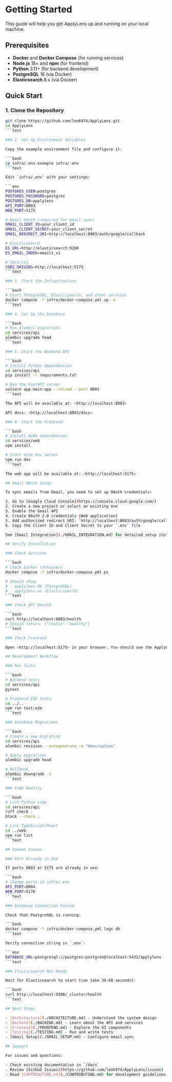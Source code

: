 # Getting Started

This guide will help you get ApplyLens up and running on your local machine.

## Prerequisites

- **Docker** and **Docker Compose** (for running services)
- **Node.js** 18+ and **npm** (for frontend)
- **Python** 3.11+ (for backend development)
- **PostgreSQL** 16 (via Docker)
- **Elasticsearch** 8.x (via Docker)

## Quick Start

### 1. Clone the Repository

```bash
git clone https://github.com/leok974/ApplyLens.git
cd ApplyLens
```text

### 2. Set Up Environment Variables

Copy the example environment file and configure it:

```bash
cp infra/.env.example infra/.env
```text

Edit `infra/.env` with your settings:

```env
POSTGRES_USER=postgres
POSTGRES_PASSWORD=postgres
POSTGRES_DB=applylens
API_PORT=8003
WEB_PORT=5175

# Gmail OAuth (required for email sync)
GMAIL_CLIENT_ID=your_client_id
GMAIL_CLIENT_SECRET=your_client_secret
GMAIL_REDIRECT_URI=http://localhost:8003/auth/google/callback

# Elasticsearch
ES_URL=http://elasticsearch:9200
ES_EMAIL_INDEX=emails_v1

# Security
CORS_ORIGINS=http://localhost:5175
```text

### 3. Start the Infrastructure

```bash
# Start PostgreSQL, Elasticsearch, and other services
docker compose -f infra/docker-compose.yml up -d
```text

### 4. Set Up the Database

```bash
# Run Alembic migrations
cd services/api
alembic upgrade head
```text

### 5. Start the Backend API

```bash
# Install Python dependencies
cd services/api
pip install -r requirements.txt

# Run the FastAPI server
uvicorn app.main:app --reload --port 8003
```text

The API will be available at: <http://localhost:8003>

API docs: <http://localhost:8003/docs>

### 6. Start the Frontend

```bash
# Install Node dependencies
cd services/web
npm install

# Start Vite dev server
npm run dev
```text

The web app will be available at: <http://localhost:5175>

## Gmail OAuth Setup

To sync emails from Gmail, you need to set up OAuth credentials:

1. Go to [Google Cloud Console](https://console.cloud.google.com/)
2. Create a new project or select an existing one
3. Enable the Gmail API
4. Create OAuth 2.0 credentials (Web application)
5. Add authorized redirect URI: `http://localhost:8003/auth/google/callback`
6. Copy the Client ID and Client Secret to your `.env` file

See [Gmail Integration](./GMAIL_INTEGRATION.md) for detailed setup instructions.

## Verify Installation

### Check Services

```bash
# Check Docker containers
docker compose -f infra/docker-compose.yml ps

# Should show:
# - applylens-db (PostgreSQL)
# - applylens-es (Elasticsearch)
```text

### Check API Health

```bash
curl http://localhost:8003/health
# Should return: {"status":"healthy"}
```text

### Check Frontend

Open <http://localhost:5175> in your browser. You should see the ApplyLens login page.

## Development Workflow

### Run Tests

```bash
# Backend tests
cd services/api
pytest

# Frontend E2E tests
cd ../..
npm run test:e2e
```text

### Database Migrations

```bash
# Create a new migration
cd services/api
alembic revision --autogenerate -m "description"

# Apply migrations
alembic upgrade head

# Rollback
alembic downgrade -1
```text

### Code Quality

```bash
# Lint Python code
cd services/api
ruff check .
black --check .

# Lint TypeScript/React
cd ../web
npm run lint
```text

## Common Issues

### Port Already in Use

If ports 8003 or 5175 are already in use:

```bash
# Change ports in infra/.env
API_PORT=8004
WEB_PORT=5176
```text

### Database Connection Failed

Check that PostgreSQL is running:

```bash
docker compose -f infra/docker-compose.yml logs db
```text

Verify connection string in `.env`:

```env
DATABASE_URL=postgresql://postgres:postgres@localhost:5432/applylens
```text

### Elasticsearch Not Ready

Wait for Elasticsearch to start (can take 30-60 seconds):

```bash
curl http://localhost:9200/_cluster/health
```text

## Next Steps

- [Architecture](./ARCHITECTURE.md) - Understand the system design
- [Backend](./BACKEND.md) - Learn about the API and services
- [Frontend](./FRONTEND.md) - Explore the UI components
- [Testing](./TESTING.md) - Run and write tests
- [Gmail Setup](./GMAIL_SETUP.md) - Configure email sync

## Support

For issues and questions:

- Check existing documentation in `/docs`
- Review [GitHub Issues](https://github.com/leok974/ApplyLens/issues)
- Read [CONTRIBUTING.md](./CONTRIBUTING.md) for development guidelines
